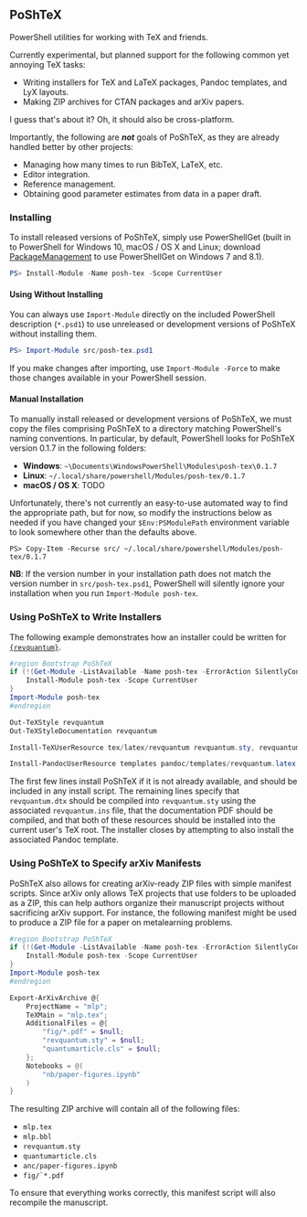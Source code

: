## PoShTeX ##

PowerShell utilities for working with TeX and friends.

Currently experimental, but planned support for the following common
yet annoying TeX tasks:

- Writing installers for TeX and LaTeX packages, Pandoc templates, and LyX layouts.
- Making ZIP archives for CTAN packages and arXiv papers.

I guess that's about it? Oh, it should also be cross-platform.

Importantly, the following are ***not*** goals of PoShTeX, as they are already
handled better by other projects:

- Managing how many times to run BibTeX, LaTeX, etc.
- Editor integration.
- Reference management.
- Obtaining good parameter estimates from data in a paper draft.

### Installing ###

To install released versions of PoShTeX, simply use PowerShellGet (built in to
PowerShell for Windows 10, macOS / OS X and Linux; download
[PackageManagement](https://www.microsoft.com/en-us/download/details.aspx?id=49186)
to use PowerShellGet on Windows 7 and 8.1).

```powershell
PS> Install-Module -Name posh-tex -Scope CurrentUser
```

#### Using Without Installing ####

You can always use ``Import-Module`` directly on the included PowerShell description (``*.psd1``) to use unreleased or development versions of PoShTeX without installing them.

```powershell
PS> Import-Module src/posh-tex.psd1
```

If you make changes after importing, use ``Import-Module -Force`` to make those changes available in your PowerShell session.

#### Manual Installation ####

To manually install released or development versions of PoShTeX, we must copy the files comprising PoShTeX to a directory matching PowerShell's naming conventions.
In particular, by default, PowerShell looks for PoShTeX version 0.1.7 in the following folders:

- **Windows**: ``~\Documents\WindowsPowerShell\Modules\posh-tex\0.1.7``
- **Linux**: ``~/.local/share/powershell/Modules/posh-tex/0.1.7``
- **macOS / OS X**: TODO

Unfortunately, there's not currently an easy-to-use automated way to find the appropriate path, but for now, so modify the instructions below as needed if you have changed your ``$Env:PSModulePath`` environment variable to look somewhere other than the defaults above.

```
PS> Copy-Item -Recurse src/ ~/.local/share/powershell/Modules/posh-tex/0.1.7
```

**NB**: If the version number in your installation path does not match the version number in ``src/posh-tex.psd1``, PowerShell will silently ignore your installation when you run ``Import-Module posh-tex``.

### Using PoShTeX to Write Installers ###

The following example demonstrates how an installer
could be written for [``{revquantum}``](https://github.com/cgranade/revquantum).

```powershell
#region Bootstrap PoShTeX
if (!(Get-Module -ListAvailable -Name posh-tex -ErrorAction SilentlyContinue)) {
    Install-Module posh-tex -Scope CurrentUser
}
Import-Module posh-tex
#endregion

Out-TeXStyle revquantum
Out-TeXStyleDocumentation revquantum

Install-TeXUserResource tex/latex/revquantum revquantum.sty, revquantum.pdf

Install-PandocUserResource templates pandoc/templates/revquantum.latex -ErrorAction Continue
```

The first few lines install PoShTeX if it is not already available, and should be
included in any install script. The remaining lines specify that ``revquantum.dtx``
should be compiled into ``revquantum.sty`` using the associated ``revquantum.ins``
file, that the documentation PDF should be compiled, and that both of these
resources should be installed into the current user's TeX root. The installer
closes by attempting to also install the associated Pandoc template.

### Using PoShTeX to Specify arXiv Manifests ###

PoShTeX also allows for creating arXiv-ready ZIP files with simple manifest
scripts. Since arXiv only allows TeX projects that use folders to be uploaded as a ZIP,
this can help authors organize their manuscript projects without sacrificing arXiv
support. For instance, the following manifest might be used to produce a
ZIP file for a paper on metalearning problems.

```powershell
#region Bootstrap PoShTeX
if (!(Get-Module -ListAvailable -Name posh-tex -ErrorAction SilentlyContinue)) {
    Install-Module posh-tex -Scope CurrentUser
}
Import-Module posh-tex
#endregion

Export-ArXivArchive @{
    ProjectName = "mlp";
    TeXMain = "mlp.tex";
    AdditionalFiles = @{
        "fig/*.pdf" = $null;
        "revquantum.sty" = $null;
        "quantumarticle.cls" = $null;
    };
    Notebooks = @(
        "nb/paper-figures.ipynb"
    )
}
```

The resulting ZIP archive will contain all of the following files:

- ``mlp.tex``
- ``mlp.bbl``
- ``revquantum.sty``
- ``quantumarticle.cls``
- ``anc/paper-figures.ipynb``
- ``fig/`*.pdf``

To ensure that everything works correctly, this manifest script will also recompile the manuscript.
